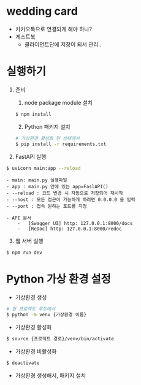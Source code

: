 # wedding card

-   카카오톡으로 연결되게 해야 하나?
-   게스트북
    -   클라이언트단에 저장이 되서 관리..

# 실행하기

1. 준비

    1. node package module 설치

    ```bash
    $ npm install
    ```

    2. Python 패키지 설치

    ```bash
    # 가상환경 활성화 된 상태에서
    $ pip install -r requirements.txt
    ```

2. FastAPI 실행

```bash
$ uvicorn main:app --reload
```

    - main: main.py 실행파일
    - app : main.py 안에 있는 app=FaslAPI()
    - --reload : 코드 변경 시 자동으로 저장되어 재시작
    - --host : 모든 접근이 가능하게 하려면 0.0.0.0 을 입력
    - --port : 접속 원하는 포트를 지정

    - API 문서
        -   [Swagger UI] http: 127.0.0.1:8000/docs
        -   [ReDoc] http: 127.0.0.1:8000/redoc

3. 웹 서버 실행

```bash
$ npm run dev
```

# Python 가상 환경 설정

-   가상환경 생성

```bash
# 현 프로젝트 루트에서
$ python -m venv {가상환경 이름}
```

-   가상환경 활성화

```bash
$ source {프로젝트 경로}/venv/bin/activate
```

-   가상환경 비활성화

```bash
$ deactivate
```

-   가상환경 생성해서, 패키지 설치
